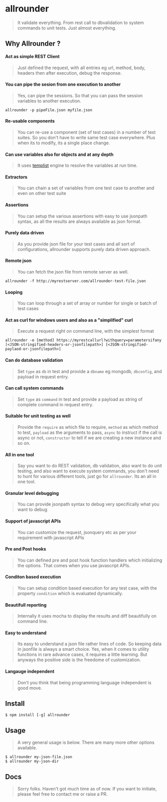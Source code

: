 # allrounder

> It validate everything. From rest call to dbvalidation to system commands to unit tests. Just almost everything.

## Why Allrounder ?
#### Act as simple REST Client
> Just defined the request, with all entries eg url, method, body, headers then after execution, debug the response.

#### You can pipe the sesion from one execution to another
> Yes, can pipe the sessions. So that you can pass the session variables to another execution.
```
allrounder -p pipeFile.json myfile.json
```

#### Re-usable components
> You can re-use a component (set of test cases) in a number of test suites. So you don't have to write same test case everywhere. Plus when its to modify, its a single place change.

#### Can use variables also for objects and at any depth
> It uses [templist](https://github.com/codeofnode/templist) engine to resolve the variables at run time.

#### Extractors
> You can chain a set of variables from one test case to another and even on other test suite

#### Assertions
> You can setup the various assertions with easy to use jsonpath syntax, as all the results are always available as json format.

#### Purely data driven
> As you provide json file for your test cases and all sort of configurations, allrounder supports purely data driven approach.

#### Remote json
> You can fetch the json file from remote server as well.
```
allrounder -f http://myrestserver.com/allrounder-test-file.json
```

#### Looping
> You can loop through a set of array or number for single or batch of test cases

#### Act as curl for windows users and also as a "simplified" curl
> Execute a request right on command line, with the simplest format
```
allrounder -e [method] https://myrestcallurl?withquery=parametersifany [<JSON-stringified-headers-or-jsonfilepath>] [<JSON-stringified-paylaod-or-jsonfilepath>]
```

#### Can do database validation
> Set `type` as `db` in test and provide a `dbname` eg mongodb, `dbconfig`, and payload in request entry.

#### Can call system commands
> Set `type` as `command` in test and provide a payload as string of complete command in request entry.

#### Suitable for unit testing as well
> Provide the `require` as which file to require, `method` as which method to test, `payload` as the arguments to pass, `async` to instruct if the call is async or not, `constructor` to tell if we are creating a new instance and so on.

#### All in one tool
> Say you want to do REST validation, db validation, also want to do unit testing, and also want to execute system commands, you don't need to hunt for various different tools, just go for `allrounder`. Its an all in one tool.

#### Granular level debugging
> You can provide jsonpath syntax to debug very specifically what you want to debug

#### Support of javascript APIs
> You can customize the request, jsonquery etc as per your requirement with javascript APIs

#### Pre and Post hooks
> You can defined pre and post hook function handlers which initializing the options. That comes when you use javascript APIs.

#### Conditon based execution
> You can setup condition based execution for any test case, with the property `condition` which is evaluated dynamically.

#### Beautifull reporting
> Internally it uses mocha to display the results and diff beautifully on command line.

#### Easy to understand
> Its easy to understand a json file rather lines of code. So keeping data in jsonfile is always a smart choice. Yes, when it comes to utility functions in rare advance cases, it requires a little learning. But anyways the positive side is the freedome of customization.

#### Langauge independent
> Don't you think that being programming language independent is good move.

## Install

```
$ npm install [-g] allrounder
```

## Usage
> A very general usage is below. There are many more other options available.

```
$ allrounder my-json-file.json
$ allrounder my-json-dir
```

## Docs
> Sorry folks. Haven't got much time as of now. If you want to initiate, please feel free to contact me or raise a PR.
